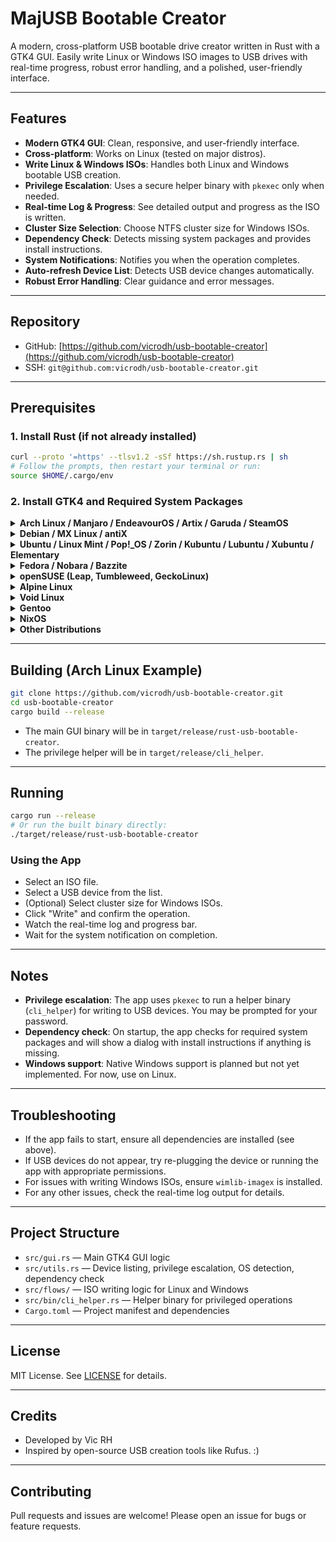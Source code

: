 # MajUSB Bootable Creator

A modern, cross-platform USB bootable drive creator written in Rust with a GTK4 GUI. Easily write Linux or Windows ISO images to USB drives with real-time progress, robust error handling, and a polished, user-friendly interface.

---

## Features
- **Modern GTK4 GUI**: Clean, responsive, and user-friendly interface.
- **Cross-platform**: Works on Linux (tested on major distros).
- **Write Linux & Windows ISOs**: Handles both Linux and Windows bootable USB creation.
- **Privilege Escalation**: Uses a secure helper binary with `pkexec` only when needed.
- **Real-time Log & Progress**: See detailed output and progress as the ISO is written.
- **Cluster Size Selection**: Choose NTFS cluster size for Windows ISOs.
- **Dependency Check**: Detects missing system packages and provides install instructions.
- **System Notifications**: Notifies you when the operation completes.
- **Auto-refresh Device List**: Detects USB device changes automatically.
- **Robust Error Handling**: Clear guidance and error messages.

---

## Repository
- GitHub: [https://github.com/vicrodh/usb-bootable-creator](https://github.com/vicrodh/usb-bootable-creator)
- SSH: `git@github.com:vicrodh/usb-bootable-creator.git`

---

## Prerequisites

### 1. Install Rust (if not already installed)

```sh
curl --proto '=https' --tlsv1.2 -sSf https://sh.rustup.rs | sh
# Follow the prompts, then restart your terminal or run:
source $HOME/.cargo/env
```

### 2. Install GTK4 and Required System Packages

<details>
<summary><strong>Arch Linux / Manjaro / EndeavourOS / Artix / Garuda / SteamOS</strong></summary>

```sh
sudo pacman -S --needed base-devel rustup gtk4 glib2 gio util-linux coreutils dosfstools ntfs-3g parted rsync polkit
```
</details>

<details>
<summary><strong>Debian / MX Linux / antiX</strong></summary>

```sh
sudo apt update
sudo apt install -y build-essential rustup libgtk-4-dev libglib2.0-dev libgio2.0-dev util-linux coreutils dosfstools ntfs-3g parted rsync policykit-1
```
</details>

<details>
<summary><strong>Ubuntu / Linux Mint / Pop!_OS / Zorin / Kubuntu / Lubuntu / Xubuntu / Elementary</strong></summary>

```sh
sudo apt update
sudo apt install -y build-essential rustup libgtk-4-dev libglib2.0-dev libgio2.0-dev util-linux coreutils dosfstools ntfs-3g parted rsync policykit-1
```
</details>

<details>
<summary><strong>Fedora / Nobara / Bazzite</strong></summary>

```sh
sudo dnf install -y @development-tools rust gtk4-devel glib2-devel gio-devel util-linux coreutils dosfstools ntfs-3g parted rsync polkit
```
</details>

<details>
<summary><strong>openSUSE (Leap, Tumbleweed, GeckoLinux)</strong></summary>

```sh
sudo zypper install -y rust gtk4-devel glib2-devel gio-devel util-linux coreutils dosfstools ntfs-3g parted rsync polkit
```
</details>

<details>
<summary><strong>Alpine Linux</strong></summary>

```sh
sudo apk add build-base rustup gtk4-dev glib-dev gio-dev lsblk coreutils dosfstools ntfs-3g-progs parted rsync polkit
```
</details>

<details>
<summary><strong>Void Linux</strong></summary>

```sh
sudo xbps-install -S base-devel rustup gtk4-devel glib-devel gio-devel util-linux coreutils dosfstools ntfs-3g parted rsync polkit
```
</details>

<details>
<summary><strong>Gentoo</strong></summary>

```sh
sudo emerge --ask sys-devel/gcc sys-devel/make sys-apps/util-linux sys-apps/coreutils sys-fs/dosfstools sys-fs/ntfs3g sys-block/parted net-misc/rsync sys-auth/polkit x11-libs/gtk+:4 dev-libs/glib dev-libs/gio dev-lang/rust
```
</details>

<details>
<summary><strong>NixOS</strong></summary>

```sh
nix-env -iA nixos.gcc nixos.make nixos.util-linux nixos.coreutils nixos.dosfstools nixos.ntfs3g nixos.parted nixos.rsync nixos.polkit nixos.gtk4 nixos.glib nixos.gio nixos.rustc
```
</details>

<details>
<summary><strong>Other Distributions</strong></summary>

Install the following packages (names may vary):
- build tools (gcc, make, etc.)
- rustup
- gtk4, glib, gio development libraries
- util-linux, coreutils, dosfstools, ntfs-3g, parted, rsync, polkit

</details>

---

## Building (Arch Linux Example)

```sh
git clone https://github.com/vicrodh/usb-bootable-creator.git
cd usb-bootable-creator
cargo build --release
```

- The main GUI binary will be in `target/release/rust-usb-bootable-creator`.
- The privilege helper will be in `target/release/cli_helper`.

---

## Running

```sh
cargo run --release
# Or run the built binary directly:
./target/release/rust-usb-bootable-creator
```

### Using the App
- Select an ISO file.
- Select a USB device from the list.
- (Optional) Select cluster size for Windows ISOs.
- Click "Write" and confirm the operation.
- Watch the real-time log and progress bar.
- Wait for the system notification on completion.

---

## Notes
- **Privilege escalation**: The app uses `pkexec` to run a helper binary (`cli_helper`) for writing to USB devices. You may be prompted for your password.
- **Dependency check**: On startup, the app checks for required system packages and will show a dialog with install instructions if anything is missing.
- **Windows support**: Native Windows support is planned but not yet implemented. For now, use on Linux.

---

## Troubleshooting
- If the app fails to start, ensure all dependencies are installed (see above).
- If USB devices do not appear, try re-plugging the device or running the app with appropriate permissions.
- For issues with writing Windows ISOs, ensure `wimlib-imagex` is installed.
- For any other issues, check the real-time log output for details.

---

## Project Structure
- `src/gui.rs` — Main GTK4 GUI logic
- `src/utils.rs` — Device listing, privilege escalation, OS detection, dependency check
- `src/flows/` — ISO writing logic for Linux and Windows
- `src/bin/cli_helper.rs` — Helper binary for privileged operations
- `Cargo.toml` — Project manifest and dependencies

---

## License
MIT License. See [LICENSE](LICENSE) for details.

---

## Credits
- Developed by Vic RH
- Inspired by open-source USB creation tools like Rufus. :) 

---

## Contributing
Pull requests and issues are welcome! Please open an issue for bugs or feature requests.
